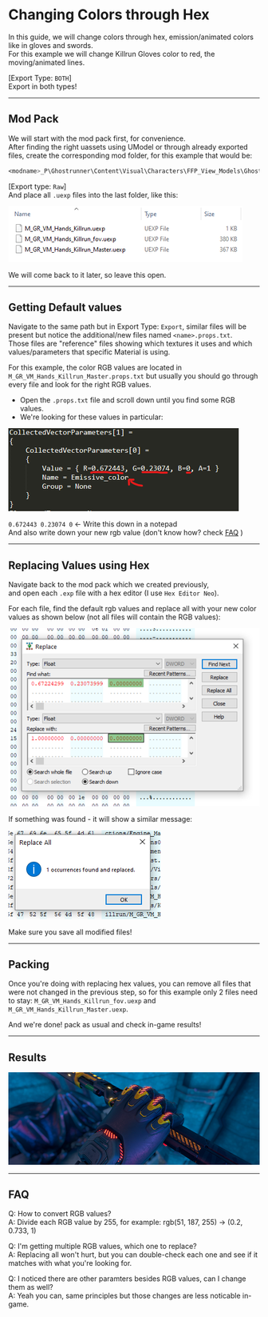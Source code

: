 # Changing Colors through Hex

In this guide, we will change colors through hex, emission/animated colors like in gloves and swords.</br>
For this example we will change Killrun Gloves color to red, the moving/animated lines.

[Export Type: `BOTH`]</br>
Export in both types!

---
## Mod Pack
We will start with the mod pack first, for convenience.</br>
After finding the right uassets using UModel or through already exported files, create the corresponding mod folder, for this example that would be:
```css
<modname>_P\Ghostrunner\Content\Visual\Characters\FFP_View_Models\GhostRunner_VM_Hands\Mat\Skins\Killrun
```

[Export type: `Raw`]</br>
And place all `.uexp` files into the last folder, like this:

![](Images/hex1.png)

We will come back to it later, so leave this open.

---
## Getting Default values
Navigate to the same path but in Export Type: `Export`, similar files will be present but notice the additional/new files named `<name>.props.txt`.</br>
Those files are "reference" files showing which textures it uses and which values/parameters that specific Material is using.

For this example, the color RGB values are located in `M_GR_VM_Hands_Killrun_Master.props.txt` but usually you should go through every file and look for the right RGB values.

- Open the `.props.txt` file and scroll down until you find some RGB values.
- We're looking for these values in particular:

![](Images/hex2.png)

`0.672443 0.23074 0` <- Write this down in a notepad</br>
And also write down your new rgb value (don't know how? check [FAQ](#faq) )

---
## Replacing Values using Hex
Navigate back to the mod pack which we created previously,</br>
and open each `.exp` file with a hex editor (I use `Hex Editor Neo`).

For each file, find the default rgb values and replace all with your new color values as shown below (not all files will contain the RGB values):

![](Images/hex3.png)

If something was found - it will show a similar message:

![](Images/hex4.png)

Make sure you save all modified files!

---
## Packing
Once you're doing with replacing hex values, you can remove all files that were not changed in the previous step, so for this example only 2 files need to stay: `M_GR_VM_Hands_Killrun_fov.uexp` and `M_GR_VM_Hands_Killrun_Master.uexp`.

And we're done! pack as usual and check in-game results!

---
## Results

![](Images/hex5.png)

---
## FAQ
Q: How to convert RGB values?</br>
A: Divide each RGB value by 255, for example: rgb(51, 187, 255) -> (0.2, 0.733, 1)


Q: I'm getting multiple RGB values, which one to replace?</br>
A: Replacing all won't hurt, but you can double-check each one and see if it matches with what you're looking for.

Q: I noticed there are other paramters besides RGB values, can I change them as well?</br>
A: Yeah you can, same principles but those changes are less noticable in-game.









